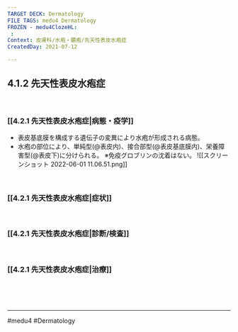 ```yaml
---
TARGET DECK: Dermatology
FILE TAGS: medu4 Dermatology
FROZEN - medu4ClozeHL:
 : 
Context: 皮膚科/水疱・膿疱/先天性表皮水疱症
CreatedDay: 2021-07-12

---
```


## 4.1.2 先天性表皮水疱症

<br>

### [[4.2.1 先天性表皮水疱症|病態・疫学]]
* 表皮基底膜を構成する遺伝子の変異により水疱が形成される病態。
* 水疱の部位により、単純型(@表皮内)、接合部型(@表皮基底膜内)、栄養障害型(@表皮下)に分けられる。
※免疫グロブリンの沈着はない。
![[スクリーンショット 2022-06-01 11.06.51.png]]

<br>

### [[4.2.1 先天性表皮水疱症|症状]]


<br>

### [[4.2.1 先天性表皮水疱症|診断/検査]]


<br>

### [[4.2.1 先天性表皮水疱症|治療]]


<br><br><br>

---
#medu4 #Dermatology  
